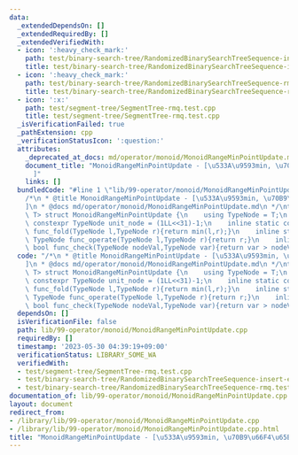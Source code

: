 ```yaml
---
data:
  _extendedDependsOn: []
  _extendedRequiredBy: []
  _extendedVerifiedWith:
  - icon: ':heavy_check_mark:'
    path: test/binary-search-tree/RandomizedBinarySearchTreeSequence-insert-erase.test.cpp
    title: test/binary-search-tree/RandomizedBinarySearchTreeSequence-insert-erase.test.cpp
  - icon: ':heavy_check_mark:'
    path: test/binary-search-tree/RandomizedBinarySearchTreeSequence-rmq.test.cpp
    title: test/binary-search-tree/RandomizedBinarySearchTreeSequence-rmq.test.cpp
  - icon: ':x:'
    path: test/segment-tree/SegmentTree-rmq.test.cpp
    title: test/segment-tree/SegmentTree-rmq.test.cpp
  _isVerificationFailed: true
  _pathExtension: cpp
  _verificationStatusIcon: ':question:'
  attributes:
    _deprecated_at_docs: md/operator/monoid/MonoidRangeMinPointUpdate.md
    document_title: "MonoidRangeMinPointUpdate - [\u533A\u9593min, \u70B9\u66F4\u65B0\
      ]"
    links: []
  bundledCode: "#line 1 \"lib/99-operator/monoid/MonoidRangeMinPointUpdate.cpp\"\n\
    /*\n * @title MonoidRangeMinPointUpdate - [\u533A\u9593min, \u70B9\u66F4\u65B0\
    ]\n * @docs md/operator/monoid/MonoidRangeMinPointUpdate.md\n */\ntemplate<class\
    \ T> struct MonoidRangeMinPointUpdate {\n    using TypeNode = T;\n    inline static\
    \ constexpr TypeNode unit_node = (1LL<<31)-1;\n    inline static constexpr TypeNode\
    \ func_fold(TypeNode l,TypeNode r){return min(l,r);}\n    inline static constexpr\
    \ TypeNode func_operate(TypeNode l,TypeNode r){return r;}\n    inline static constexpr\
    \ bool func_check(TypeNode nodeVal,TypeNode var){return var > nodeVal;}\n};\n"
  code: "/*\n * @title MonoidRangeMinPointUpdate - [\u533A\u9593min, \u70B9\u66F4\u65B0\
    ]\n * @docs md/operator/monoid/MonoidRangeMinPointUpdate.md\n */\ntemplate<class\
    \ T> struct MonoidRangeMinPointUpdate {\n    using TypeNode = T;\n    inline static\
    \ constexpr TypeNode unit_node = (1LL<<31)-1;\n    inline static constexpr TypeNode\
    \ func_fold(TypeNode l,TypeNode r){return min(l,r);}\n    inline static constexpr\
    \ TypeNode func_operate(TypeNode l,TypeNode r){return r;}\n    inline static constexpr\
    \ bool func_check(TypeNode nodeVal,TypeNode var){return var > nodeVal;}\n};"
  dependsOn: []
  isVerificationFile: false
  path: lib/99-operator/monoid/MonoidRangeMinPointUpdate.cpp
  requiredBy: []
  timestamp: '2023-05-30 04:39:19+09:00'
  verificationStatus: LIBRARY_SOME_WA
  verifiedWith:
  - test/segment-tree/SegmentTree-rmq.test.cpp
  - test/binary-search-tree/RandomizedBinarySearchTreeSequence-insert-erase.test.cpp
  - test/binary-search-tree/RandomizedBinarySearchTreeSequence-rmq.test.cpp
documentation_of: lib/99-operator/monoid/MonoidRangeMinPointUpdate.cpp
layout: document
redirect_from:
- /library/lib/99-operator/monoid/MonoidRangeMinPointUpdate.cpp
- /library/lib/99-operator/monoid/MonoidRangeMinPointUpdate.cpp.html
title: "MonoidRangeMinPointUpdate - [\u533A\u9593min, \u70B9\u66F4\u65B0]"
---
```

